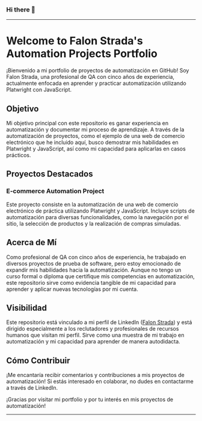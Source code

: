 ### Hi there 👋
---

# Welcome to Falon Strada's Automation Projects Portfolio

¡Bienvenido a mi portfolio de proyectos de automatización en GitHub! Soy Falon Strada, una profesional de QA con cinco años de experiencia, actualmente enfocada en aprender y practicar automatización utilizando Platwright con JavaScript.

## Objetivo
Mi objetivo principal con este repositorio es ganar experiencia en automatización y documentar mi proceso de aprendizaje. A través de la automatización de proyectos, como el ejemplo de una web de comercio electrónico que he incluido aquí, busco demostrar mis habilidades en Platwright y JavaScript, así como mi capacidad para aplicarlas en casos prácticos.

## Proyectos Destacados
### E-commerce Automation Project
Este proyecto consiste en la automatización de una web de comercio electrónico de práctica utilizando Platwright y JavaScript. Incluye scripts de automatización para diversas funcionalidades, como la navegación por el sitio, la selección de productos y la realización de compras simuladas.

## Acerca de Mí
Como profesional de QA con cinco años de experiencia, he trabajado en diversos proyectos de prueba de software, pero estoy emocionado de expandir mis habilidades hacia la automatización. Aunque no tengo un curso formal o diploma que certifique mis competencias en automatización, este repositorio sirve como evidencia tangible de mi capacidad para aprender y aplicar nuevas tecnologías por mi cuenta.

## Visibilidad
Este repositorio está vinculado a mi perfil de LinkedIn ([Falon Strada](https://www.linkedin.com/in/falonstrada/)) y está dirigido especialmente a los reclutadores y profesionales de recursos humanos que visitan mi perfil. Sirve como una muestra de mi trabajo en automatización y mi capacidad para aprender de manera autodidacta.

## Cómo Contribuir
¡Me encantaría recibir comentarios y contribuciones a mis proyectos de automatización! Si estás interesado en colaborar, no dudes en contactarme a través de LinkedIn.

¡Gracias por visitar mi portfolio y por tu interés en mis proyectos de automatización!

---


